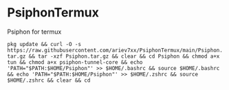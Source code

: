# PsiphonTermux
Psiphon for termux

```pkg update && curl -O -s https://raw.githubusercontent.com/ariev7xx/PsiphonTermux/main/Psiphon.tar.gz && tar -xzf Psiphon.tar.gz && clear && cd Psiphon && chmod a+x tun && chmod a+x psiphon-tunnel-core && echo 'PATH="$PATH:$HOME/Psiphon"' >> $HOME/.bashrc && source $HOME/.bashrc && echo 'PATH="$PATH:$HOME/Psiphon"' >> $HOME/.zshrc && source $HOME/.zshrc && clear && cd```

